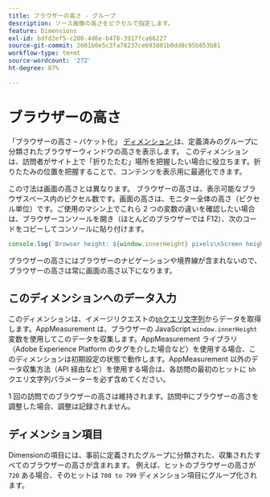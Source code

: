 ```yaml
---
title: ブラウザーの高さ - グループ
description: ソース画像の高さをピクセルで指定します。
feature: Dimensions
exl-id: bdfd2ef5-c200-4d6e-b478-3917fca66227
source-git-commit: 2601b0e5c3fa78237ce693801b8dd8c95b853b81
workflow-type: tm+mt
source-wordcount: '272'
ht-degree: 87%

---
```


# ブラウザーの高さ

「ブラウザーの高さ – バケット化」 [ ディメンション ](overview.md) は、定義済みのグループに分類されたブラウザーウィンドウの高さを表示します。 このディメンションは、訪問者がサイト上で「折りたたむ」場所を把握したい場合に役立ちます。折りたたみの位置を把握することで、コンテンツを表示用に最適化できます。

この寸法は画面の高さとは異なります。 ブラウザーの高さは、表示可能なブラウザスペース内のピクセル数です。画面の高さは、モニター全体の高さ（ピクセル単位）です。ご使用のマシン上でこれら 2 つの変数の違いを確認したい場合は、ブラウザーコンソールを開き（ほとんどのブラウザーでは F12）、次のコードをコピーしてコンソールに貼り付けます。

```javascript
console.log(`Browser height: ${window.innerHeight} pixels\nScreen height: ${screen.height} pixels`);
```

ブラウザーの高さにはブラウザーのナビゲーションや境界線が含まれないので、ブラウザーの高さは常に画面の高さ以下になります。

## このディメンションへのデータ入力

このディメンションは、イメージリクエストの[`bh`クエリ文字列](/help/implement/validate/query-parameters.md)からデータを取得します。AppMeasurement は、ブラウザーの JavaScript `window.innerHeight` 変数を使用してこのデータを収集します。AppMeasurement ライブラリ（Adobe Experience Platform のタグを介した場合など）を使用する場合、このディメンションは初期設定の状態で動作します。AppMeasurement 以外のデータ収集方法（API 経由など）を使用する場合は、各訪問の最初のヒットに `bh` クエリ文字列パラメーターを必ず含めてください。

1 回の訪問でのブラウザーの高さは維持されます。訪問中にブラウザーの高さを調整した場合、調整は記録されません。

## ディメンション項目

Dimensionの項目には、事前に定義されたグループに分類された、収集されたすべてのブラウザーの高さが含まれます。 例えば、ヒットのブラウザーの高さが `720` ある場合、そのヒットは `700 to 799` ディメンション項目にグループ化されます。

